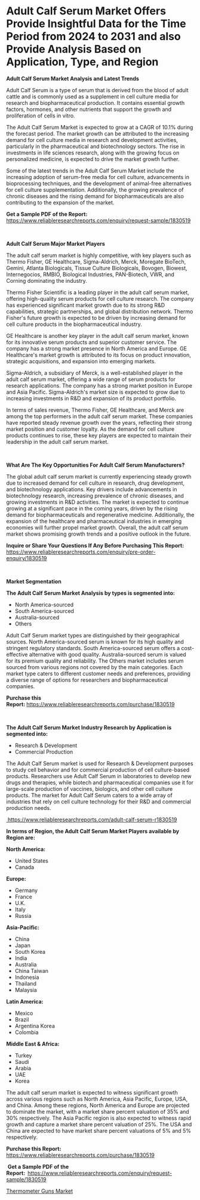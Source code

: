 <p><h1>Adult Calf Serum Market Offers Provide Insightful Data for the Time Period from 2024 to 2031 and also Provide Analysis Based on Application, Type, and Region</h1></p><p><strong>Adult Calf Serum Market Analysis and Latest Trends</strong></p>
<p><p>Adult Calf Serum is a type of serum that is derived from the blood of adult cattle and is commonly used as a supplement in cell culture media for research and biopharmaceutical production. It contains essential growth factors, hormones, and other nutrients that support the growth and proliferation of cells in vitro.</p><p>The Adult Calf Serum Market is expected to grow at a CAGR of 10.1% during the forecast period. The market growth can be attributed to the increasing demand for cell culture media in research and development activities, particularly in the pharmaceutical and biotechnology sectors. The rise in investments in life sciences research, along with the growing focus on personalized medicine, is expected to drive the market growth further.</p><p>Some of the latest trends in the Adult Calf Serum Market include the increasing adoption of serum-free media for cell culture, advancements in bioprocessing techniques, and the development of animal-free alternatives for cell culture supplementation. Additionally, the growing prevalence of chronic diseases and the rising demand for biopharmaceuticals are also contributing to the expansion of the market.</p></p>
<p><strong>Get a Sample PDF of the Report:&nbsp;</strong> <a href="https://www.reliableresearchreports.com/enquiry/request-sample/1830519">https://www.reliableresearchreports.com/enquiry/request-sample/1830519</a></p>
<p>&nbsp;</p>
<p><strong>Adult Calf Serum Major Market Players</strong></p>
<p><p>The adult calf serum market is highly competitive, with key players such as Thermo Fisher, GE Healthcare, Sigma-Aldrich, Merck, Moregate BioTech, Gemini, Atlanta Biologicals, Tissue Culture Biologicals, Bovogen, Biowest, Internegocios, RMBIO, Biological Industries, PAN-Biotech, VWR, and Corning dominating the industry.</p><p>Thermo Fisher Scientific is a leading player in the adult calf serum market, offering high-quality serum products for cell culture research. The company has experienced significant market growth due to its strong R&D capabilities, strategic partnerships, and global distribution network. Thermo Fisher's future growth is expected to be driven by increasing demand for cell culture products in the biopharmaceutical industry.</p><p>GE Healthcare is another key player in the adult calf serum market, known for its innovative serum products and superior customer service. The company has a strong market presence in North America and Europe. GE Healthcare's market growth is attributed to its focus on product innovation, strategic acquisitions, and expansion into emerging markets.</p><p>Sigma-Aldrich, a subsidiary of Merck, is a well-established player in the adult calf serum market, offering a wide range of serum products for research applications. The company has a strong market position in Europe and Asia Pacific. Sigma-Aldrich's market size is expected to grow due to increasing investments in R&D and expansion of its product portfolio.</p><p>In terms of sales revenue, Thermo Fisher, GE Healthcare, and Merck are among the top performers in the adult calf serum market. These companies have reported steady revenue growth over the years, reflecting their strong market position and customer loyalty. As the demand for cell culture products continues to rise, these key players are expected to maintain their leadership in the adult calf serum market.</p></p>
<p>&nbsp;</p>
<p><strong>What Are The Key Opportunities For Adult Calf Serum Manufacturers?</strong></p>
<p><p>The global adult calf serum market is currently experiencing steady growth due to increased demand for cell culture in research, drug development, and biotechnology applications. Key drivers include advancements in biotechnology research, increasing prevalence of chronic diseases, and growing investments in R&D activities. The market is expected to continue growing at a significant pace in the coming years, driven by the rising demand for biopharmaceuticals and regenerative medicine. Additionally, the expansion of the healthcare and pharmaceutical industries in emerging economies will further propel market growth. Overall, the adult calf serum market shows promising growth trends and a positive outlook in the future.</p></p>
<p><strong>Inquire or Share Your Questions If Any Before Purchasing This Report:</strong> <a href="https://www.reliableresearchreports.com/enquiry/pre-order-enquiry/1830519">https://www.reliableresearchreports.com/enquiry/pre-order-enquiry/1830519</a></p>
<p>&nbsp;</p>
<p><strong>Market Segmentation</strong></p>
<p><strong>The Adult Calf Serum Market Analysis by types is segmented into:</strong></p>
<p><ul><li>North America-sourced</li><li>South America-sourced</li><li>Australia-sourced</li><li>Others</li></ul></p>
<p><p>Adult Calf Serum market types are distinguished by their geographical sources. North America-sourced serum is known for its high quality and stringent regulatory standards. South America-sourced serum offers a cost-effective alternative with good quality. Australia-sourced serum is valued for its premium quality and reliability. The Others market includes serum sourced from various regions not covered by the main categories. Each market type caters to different customer needs and preferences, providing a diverse range of options for researchers and biopharmaceutical companies.</p></p>
<p><strong>Purchase this Report:&nbsp;</strong><a href="https://www.reliableresearchreports.com/purchase/1830519">https://www.reliableresearchreports.com/purchase/1830519</a></p>
<p>&nbsp;</p>
<p><strong>The Adult Calf Serum Market Industry Research by Application is segmented into:</strong></p>
<p><ul><li>Research & Development</li><li>Commercial Production</li></ul></p>
<p><p>The Adult Calf Serum market is used for Research & Development purposes to study cell behavior and for commercial production of cell culture-based products. Researchers use Adult Calf Serum in laboratories to develop new drugs and therapies, while biotech and pharmaceutical companies use it for large-scale production of vaccines, biologics, and other cell culture products. The market for Adult Calf Serum caters to a wide array of industries that rely on cell culture technology for their R&D and commercial production needs.</p></p>
<p><a href="https://www.reliableresearchreports.com/adult-calf-serum-r1830519">&nbsp;https://www.reliableresearchreports.com/adult-calf-serum-r1830519</a></p>
<p><strong>In terms of Region, the Adult Calf Serum Market Players available by Region are:</strong></p>
<p>
    <p> <strong> North America: </strong>
        <ul>
            <li>United States</li>
            <li>Canada</li>
        </ul>
        </p> 
    <p> <strong> Europe: </strong>
        <ul>
            <li>Germany</li>
            <li>France</li>
            <li>U.K.</li>
            <li>Italy</li>
            <li>Russia</li>
        </ul>
        </p> 
    <p> <strong> Asia-Pacific: </strong>
        <ul>
            <li>China</li>
            <li>Japan</li>
            <li>South Korea</li>
            <li>India</li>
            <li>Australia</li>
            <li>China Taiwan</li>
            <li>Indonesia</li>
            <li>Thailand</li>
            <li>Malaysia</li>
        </ul>
        </p> 
    <p> <strong> Latin America: </strong>
        <ul>
            <li>Mexico</li>
            <li>Brazil</li>
            <li>Argentina Korea</li>
            <li>Colombia</li>
        </ul>
        </p> 
    <p> <strong> Middle East & Africa: </strong>
        <ul>
            <li>Turkey</li>
            <li>Saudi</li>
            <li>Arabia</li>
            <li>UAE</li>
            <li>Korea</li>
        </ul>
    </p>
    </p>
<p><p>The adult calf serum market is expected to witness significant growth across various regions such as North America, Asia Pacific, Europe, USA, and China. Among these regions, North America and Europe are projected to dominate the market, with a market share percent valuation of 35% and 30% respectively. The Asia Pacific region is also expected to witness rapid growth and capture a market share percent valuation of 25%. The USA and China are expected to have market share percent valuations of 5% and 5% respectively.</p></p>
<p><strong>Purchase this Report: </strong><a href="https://www.reliableresearchreports.com/purchase/1830519">https://www.reliableresearchreports.com/purchase/1830519</a></p>
<p>&nbsp;<strong>Get a Sample PDF of the Report:&nbsp;&nbsp;</strong><a href="https://www.reliableresearchreports.com/enquiry/request-sample/1830519">https://www.reliableresearchreports.com/enquiry/request-sample/1830519</a></p>
<p><strong></strong></p>
<p><p><a href="https://view.publitas.com/reportprime-1/thermometer-guns-market-exploring-market-share-market-trends-and-future-growth/">Thermometer Guns Market</a></p></p>